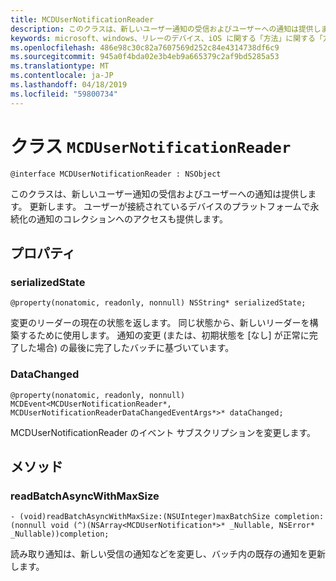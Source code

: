 ```yaml
---
title: MCDUserNotificationReader
description: このクラスは、新しいユーザー通知の受信およびユーザーへの通知は提供します。 更新します。 ユーザーが接続されているデバイスのプラットフォームで永続化の通知のコレクションへのアクセスも提供します。
keywords: microsoft、windows、リレーのデバイス、iOS に関する「方法」に関する「方法」の iPhone
ms.openlocfilehash: 486e98c30c82a7607569d252c84e4314738df6c9
ms.sourcegitcommit: 945a0f4bda02e3b4eb9a665379c2af9bd5285a53
ms.translationtype: MT
ms.contentlocale: ja-JP
ms.lasthandoff: 04/18/2019
ms.locfileid: "59800734"
---
```

# <a name="class-mcdusernotificationreader"></a>クラス `MCDUserNotificationReader`

```
@interface MCDUserNotificationReader : NSObject
```

このクラスは、新しいユーザー通知の受信およびユーザーへの通知は提供します。 更新します。 ユーザーが接続されているデバイスのプラットフォームで永続化の通知のコレクションへのアクセスも提供します。  

## <a name="properties"></a>プロパティ

### <a name="serializedstate"></a>serializedState
`@property(nonatomic, readonly, nonnull) NSString* serializedState;`

変更のリーダーの現在の状態を返します。 同じ状態から、新しいリーダーを構築するために使用します。
通知の変更 (または、初期状態を [なし] が正常に完了した場合) の最後に完了したバッチに基づいています。

### <a name="datachanged"></a>DataChanged
`@property(nonatomic, readonly, nonnull) MCDEvent<MCDUserNotificationReader*, MCDUserNotificationReaderDataChangedEventArgs*>* dataChanged;`

MCDUserNotificationReader のイベント サブスクリプションを変更します。

## <a name="methods"></a>メソッド

### <a name="readbatchasyncwithmaxsize"></a>readBatchAsyncWithMaxSize
`- (void)readBatchAsyncWithMaxSize:(NSUInteger)maxBatchSize
                       completion:(nonnull void (^)(NSArray<MCDUserNotification*>* _Nullable, NSError* _Nullable))completion;`

読み取り通知は、新しい受信の通知などを変更し、バッチ内の既存の通知を更新します。